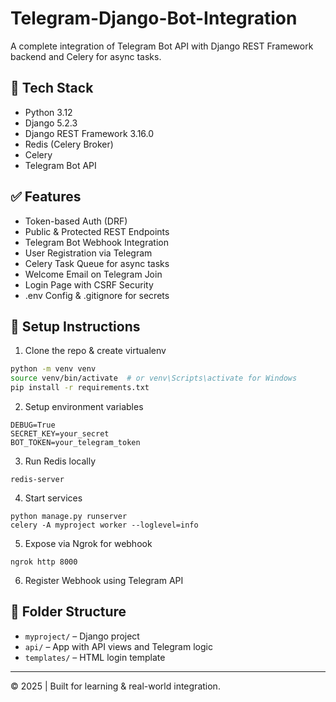 # Telegram-Django-Bot-Integration

A complete integration of Telegram Bot API with Django REST Framework backend and Celery for async tasks.

## 🚀 Tech Stack
- Python 3.12
- Django 5.2.3
- Django REST Framework 3.16.0
- Redis (Celery Broker)
- Celery
- Telegram Bot API

## ✅ Features

- Token-based Auth (DRF)
- Public & Protected REST Endpoints
- Telegram Bot Webhook Integration
- User Registration via Telegram
- Celery Task Queue for async tasks
- Welcome Email on Telegram Join
- Login Page with CSRF Security
- .env Config & .gitignore for secrets

## 🔧 Setup Instructions

1. Clone the repo & create virtualenv
```bash
python -m venv venv
source venv/bin/activate  # or venv\Scripts\activate for Windows
pip install -r requirements.txt
```

2. Setup environment variables
```
DEBUG=True
SECRET_KEY=your_secret
BOT_TOKEN=your_telegram_token
```

3. Run Redis locally
```
redis-server
```

4. Start services
```
python manage.py runserver
celery -A myproject worker --loglevel=info
```

5. Expose via Ngrok for webhook
```
ngrok http 8000
```

6. Register Webhook using Telegram API

## 📂 Folder Structure
- `myproject/` – Django project
- `api/` – App with API views and Telegram logic
- `templates/` – HTML login template


---

© 2025 | Built for learning & real-world integration.
